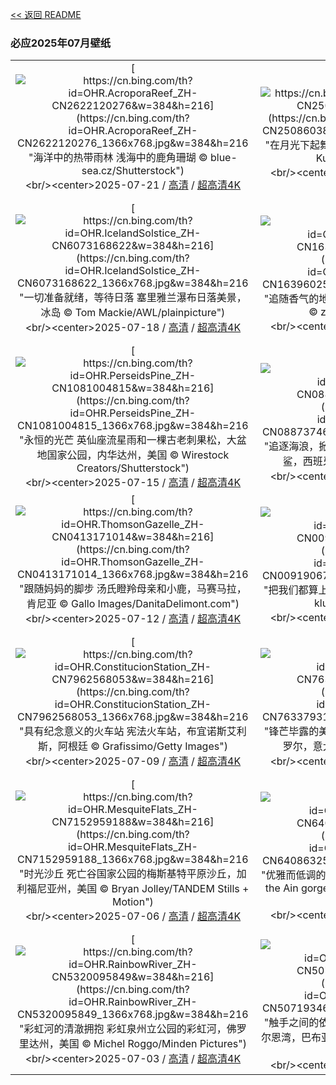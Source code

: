 [<< 返回 README](../../README.md)
### 必应2025年07月壁纸
||||
|:---:|:---:|:---:|
|[![https://cn.bing.com/th?id=OHR.AcroporaReef_ZH-CN2622120276&w=384&h=216](https://cn.bing.com/th?id=OHR.AcroporaReef_ZH-CN2622120276_1366x768.jpg&w=384&h=216 "海洋中的热带雨林&#10;浅海中的鹿角珊瑚&#10;© blue-sea.cz/Shutterstock")](https://cn.bing.com/search?q=%e7%8f%8a%e7%91%9a%e7%a4%81%e5%ae%a3%e4%bc%a0%e5%91%a8&form=hpcapt&mkt=zh-cn&filters=HpDate:"20250720_1600")<br/><center>2025-07-21 / [高清](https://cn.bing.com/th?id=OHR.AcroporaReef_ZH-CN2622120276_1920x1200.jpg&w=1920&h=1200) / [超高清4K](https://cn.bing.com/th?id=OHR.AcroporaReef_ZH-CN2622120276_UHD.jpg&w=3840&h=2160)<center/>|[![https://cn.bing.com/th?id=OHR.BigMoon_ZH-CN2508603883&w=384&h=216](https://cn.bing.com/th?id=OHR.BigMoon_ZH-CN2508603883_1366x768.jpg&w=384&h=216 "在月光下起舞&#10;望远镜下的月球表面照片&#10;© Sergey Kuznetsov/Getty Images")](https://cn.bing.com/search?q=%e6%9c%88%e7%90%83&form=hpcapt&mkt=zh-cn&filters=HpDate:"20250719_1600")<br/><center>2025-07-20 / [高清](https://cn.bing.com/th?id=OHR.BigMoon_ZH-CN2508603883_1920x1200.jpg&w=1920&h=1200) / [超高清4K](https://cn.bing.com/th?id=OHR.BigMoon_ZH-CN2508603883_UHD.jpg&w=3840&h=2160)<center/>|[![https://cn.bing.com/th?id=OHR.YohoNP_ZH-CN2349599497&w=384&h=216](https://cn.bing.com/th?id=OHR.YohoNP_ZH-CN2349599497_1366x768.jpg&w=384&h=216 "化石、瀑布与林间小径&#10;幽鹤国家公园的伯吉斯山和翡翠湖, 不列颠哥伦比亚省, 加拿大&#10;© Feng Wei Photography/Getty Images")](https://cn.bing.com/search?q=%e5%b9%bd%e9%b9%a4%e5%9b%bd%e5%ae%b6%e5%85%ac%e5%9b%ad&form=hpcapt&mkt=zh-cn&filters=HpDate:"20250718_1600")<br/><center>2025-07-19 / [高清](https://cn.bing.com/th?id=OHR.YohoNP_ZH-CN2349599497_1920x1200.jpg&w=1920&h=1200) / [超高清4K](https://cn.bing.com/th?id=OHR.YohoNP_ZH-CN2349599497_UHD.jpg&w=3840&h=2160)<center/>|
|[![https://cn.bing.com/th?id=OHR.IcelandSolstice_ZH-CN6073168622&w=384&h=216](https://cn.bing.com/th?id=OHR.IcelandSolstice_ZH-CN6073168622_1366x768.jpg&w=384&h=216 "一切准备就绪，等待日落&#10;塞里雅兰瀑布日落美景，冰岛&#10;© Tom Mackie/AWL/plainpicture")](https://cn.bing.com/search?q=%e5%a1%9e%e9%87%8c%e9%9b%85%e5%85%b0%e7%80%91%e5%b8%83&form=hpcapt&mkt=zh-cn&filters=HpDate:"20250717_1600")<br/><center>2025-07-18 / [高清](https://cn.bing.com/th?id=OHR.IcelandSolstice_ZH-CN6073168622_1920x1200.jpg&w=1920&h=1200) / [超高清4K](https://cn.bing.com/th?id=OHR.IcelandSolstice_ZH-CN6073168622_UHD.jpg&w=3840&h=2160)<center/>|[![https://cn.bing.com/th?id=OHR.FranceLavender_ZH-CN1639602547&w=384&h=216](https://cn.bing.com/th?id=OHR.FranceLavender_ZH-CN1639602547_1366x768.jpg&w=384&h=216 "追随香气的地平线&#10;瓦朗索勒高原的薰衣草田，法国&#10;© zpagistock/Getty Images")](https://cn.bing.com/search?q=%e7%93%a6%e6%9c%97%e7%b4%a2%e5%8b%92%e9%ab%98%e5%8e%9f&form=hpcapt&mkt=zh-cn&filters=HpDate:"20250716_1600")<br/><center>2025-07-17 / [高清](https://cn.bing.com/th?id=OHR.FranceLavender_ZH-CN1639602547_1920x1200.jpg&w=1920&h=1200) / [超高清4K](https://cn.bing.com/th?id=OHR.FranceLavender_ZH-CN1639602547_UHD.jpg&w=3840&h=2160)<center/>|[![https://cn.bing.com/th?id=OHR.TemplePhilae_ZH-CN1232015188&w=384&h=216](https://cn.bing.com/th?id=OHR.TemplePhilae_ZH-CN1232015188_1366x768.jpg&w=384&h=216 "伊西斯女神的光辉照耀下&#10;菲莱神庙&#10;aka Temple of Isis, 阿斯旺, 埃及&#10;© Ratnakorn Piyasirisorost/Getty Images")](https://cn.bing.com/search?q=%e5%9f%83%e5%8f%8a%e9%98%bf%e6%96%af%e6%97%ba%e8%8f%b2%e8%8e%b1%e7%a5%9e%e5%ba%99&form=hpcapt&mkt=zh-cn&filters=HpDate:"20250715_1600")<br/><center>2025-07-16 / [高清](https://cn.bing.com/th?id=OHR.TemplePhilae_ZH-CN1232015188_1920x1200.jpg&w=1920&h=1200) / [超高清4K](https://cn.bing.com/th?id=OHR.TemplePhilae_ZH-CN1232015188_UHD.jpg&w=3840&h=2160)<center/>|
|[![https://cn.bing.com/th?id=OHR.PerseidsPine_ZH-CN1081004815&w=384&h=216](https://cn.bing.com/th?id=OHR.PerseidsPine_ZH-CN1081004815_1366x768.jpg&w=384&h=216 "永恒的光芒&#10;英仙座流星雨和一棵古老刺果松，大盆地国家公园，内华达州，美国&#10;© Wirestock Creators/Shutterstock")](https://cn.bing.com/search?q=%e8%8b%b1%e4%bb%99%e5%ba%a7%e6%b5%81%e6%98%9f%e9%9b%a8&form=hpcapt&mkt=zh-cn&filters=HpDate:"20250714_1600")<br/><center>2025-07-15 / [高清](https://cn.bing.com/th?id=OHR.PerseidsPine_ZH-CN1081004815_1920x1200.jpg&w=1920&h=1200) / [超高清4K](https://cn.bing.com/th?id=OHR.PerseidsPine_ZH-CN1081004815_UHD.jpg&w=3840&h=2160)<center/>|[![https://cn.bing.com/th?id=OHR.YoungShark_ZH-CN0887374663&w=384&h=216](https://cn.bing.com/th?id=OHR.YoungShark_ZH-CN0887374663_1366x768.jpg&w=384&h=216 "追逐海浪，掀起潮汐&#10;加利西亚海域游弋的幼年大青鲨，西班牙&#10;© Damocean/Getty Images")](https://cn.bing.com/search?q=%e5%a4%a7%e9%9d%92%e9%b2%a8&form=hpcapt&mkt=zh-cn&filters=HpDate:"20250713_1600")<br/><center>2025-07-14 / [高清](https://cn.bing.com/th?id=OHR.YoungShark_ZH-CN0887374663_1920x1200.jpg&w=1920&h=1200) / [超高清4K](https://cn.bing.com/th?id=OHR.YoungShark_ZH-CN0887374663_UHD.jpg&w=3840&h=2160)<center/>|[![https://cn.bing.com/th?id=OHR.BasaltColumns_ZH-CN0743036217&w=384&h=216](https://cn.bing.com/th?id=OHR.BasaltColumns_ZH-CN0743036217_1366x768.jpg&w=384&h=216 "层层叠叠的岩石&#10;卡尔夫沙马尔斯维克湾玄武岩柱，斯卡吉半岛，冰岛&#10;© Arterra Picture Library/Alamy Stock Photo")](https://cn.bing.com/search?q=%e5%b2%a9%e7%9f%b3%e5%9c%b0%e8%b4%a8%e5%ad%a6&form=hpcapt&mkt=zh-cn&filters=HpDate:"20250712_1600")<br/><center>2025-07-13 / [高清](https://cn.bing.com/th?id=OHR.BasaltColumns_ZH-CN0743036217_1920x1200.jpg&w=1920&h=1200) / [超高清4K](https://cn.bing.com/th?id=OHR.BasaltColumns_ZH-CN0743036217_UHD.jpg&w=3840&h=2160)<center/>|
|[![https://cn.bing.com/th?id=OHR.ThomsonGazelle_ZH-CN0413171014&w=384&h=216](https://cn.bing.com/th?id=OHR.ThomsonGazelle_ZH-CN0413171014_1366x768.jpg&w=384&h=216 "跟随妈妈的脚步&#10;汤氏瞪羚母亲和小鹿，马赛马拉，肯尼亚&#10;© Gallo Images/DanitaDelimont.com")](https://cn.bing.com/search?q=%e6%b1%a4%e6%b0%8f%e7%9e%aa%e7%be%9a&form=hpcapt&mkt=zh-cn&filters=HpDate:"20250711_1600")<br/><center>2025-07-12 / [高清](https://cn.bing.com/th?id=OHR.ThomsonGazelle_ZH-CN0413171014_1920x1200.jpg&w=1920&h=1200) / [超高清4K](https://cn.bing.com/th?id=OHR.ThomsonGazelle_ZH-CN0413171014_UHD.jpg&w=3840&h=2160)<center/>|[![https://cn.bing.com/th?id=OHR.TokyoSunrise_ZH-CN0091906710&w=384&h=216](https://cn.bing.com/th?id=OHR.TokyoSunrise_ZH-CN0091906710_1366x768.jpg&w=384&h=216 "把我们都算上&#10;日出时的东京，日本&#10;© pongnathee kluaythong/Getty Images")](https://cn.bing.com/search?q=%e4%b8%96%e7%95%8c%e4%ba%ba%e5%8f%a3%e6%97%a5&form=hpcapt&mkt=zh-cn&filters=HpDate:"20250710_1600")<br/><center>2025-07-11 / [高清](https://cn.bing.com/th?id=OHR.TokyoSunrise_ZH-CN0091906710_1920x1200.jpg&w=1920&h=1200) / [超高清4K](https://cn.bing.com/th?id=OHR.TokyoSunrise_ZH-CN0091906710_UHD.jpg&w=3840&h=2160)<center/>|[![https://cn.bing.com/th?id=OHR.BahamaBlues_ZH-CN8134624828&w=384&h=216](https://cn.bing.com/th?id=OHR.BahamaBlues_ZH-CN8134624828_1366x768.jpg&w=384&h=216 "奔向自由之浪&#10;巴哈马的绿松石色水域&#10;© BlueOrange Studio/Adobe Stock")](https://cn.bing.com/search?q=%e5%b7%b4%e5%93%88%e9%a9%ac&form=hpcapt&mkt=zh-cn&filters=HpDate:"20250709_1600")<br/><center>2025-07-10 / [高清](https://cn.bing.com/th?id=OHR.BahamaBlues_ZH-CN8134624828_1920x1200.jpg&w=1920&h=1200) / [超高清4K](https://cn.bing.com/th?id=OHR.BahamaBlues_ZH-CN8134624828_UHD.jpg&w=3840&h=2160)<center/>|
|[![https://cn.bing.com/th?id=OHR.ConstitucionStation_ZH-CN7962568053&w=384&h=216](https://cn.bing.com/th?id=OHR.ConstitucionStation_ZH-CN7962568053_1366x768.jpg&w=384&h=216 "具有纪念意义的火车站&#10;宪法火车站，布宜诺斯艾利斯，阿根廷&#10;© Grafissimo/Getty Images")](https://cn.bing.com/search?q=%e5%b8%83%e5%ae%9c%e8%af%ba%e6%96%af%e8%89%be%e5%88%a9%e6%96%af&form=hpcapt&mkt=zh-cn&filters=HpDate:"20250708_1600")<br/><center>2025-07-09 / [高清](https://cn.bing.com/th?id=OHR.ConstitucionStation_ZH-CN7962568053_1920x1200.jpg&w=1920&h=1200) / [超高清4K](https://cn.bing.com/th?id=OHR.ConstitucionStation_ZH-CN7962568053_UHD.jpg&w=3840&h=2160)<center/>|[![https://cn.bing.com/th?id=OHR.SecedaPeak_ZH-CN7633793128&w=384&h=216](https://cn.bing.com/th?id=OHR.SecedaPeak_ZH-CN7633793128_1366x768.jpg&w=384&h=216 "锋芒毕露的美&#10;塞切达，多洛米蒂山脉的山峰，南蒂罗尔，意大利&#10;© Kalyakan/Adobe Stock")](https://cn.bing.com/search?q=%e5%a4%9a%e6%b4%9b%e7%b1%b3%e8%92%82%e5%b1%b1%e8%84%89&form=hpcapt&mkt=zh-cn&filters=HpDate:"20250707_1600")<br/><center>2025-07-08 / [高清](https://cn.bing.com/th?id=OHR.SecedaPeak_ZH-CN7633793128_1920x1200.jpg&w=1920&h=1200) / [超高清4K](https://cn.bing.com/th?id=OHR.SecedaPeak_ZH-CN7633793128_UHD.jpg&w=3840&h=2160)<center/>|[![https://cn.bing.com/th?id=OHR.ShetlandGannets_ZH-CN7279521125&w=384&h=216](https://cn.bing.com/th?id=OHR.ShetlandGannets_ZH-CN7279521125_1366x768.jpg&w=384&h=216 "闪电俯冲、水花四溅，然后开吃&#10;潜水捕鱼的北方鲣鸟，设得兰群岛，苏格兰&#10;© Richard Shucksmith/Minden Pictures")](https://cn.bing.com/search?q=%e5%8c%97%e6%96%b9%e9%b2%a3%e9%b8%9f&form=hpcapt&mkt=zh-cn&filters=HpDate:"20250706_1600")<br/><center>2025-07-07 / [高清](https://cn.bing.com/th?id=OHR.ShetlandGannets_ZH-CN7279521125_1920x1200.jpg&w=1920&h=1200) / [超高清4K](https://cn.bing.com/th?id=OHR.ShetlandGannets_ZH-CN7279521125_UHD.jpg&w=3840&h=2160)<center/>|
|[![https://cn.bing.com/th?id=OHR.MesquiteFlats_ZH-CN7152959188&w=384&h=216](https://cn.bing.com/th?id=OHR.MesquiteFlats_ZH-CN7152959188_1366x768.jpg&w=384&h=216 "时光沙丘&#10;死亡谷国家公园的梅斯基特平原沙丘，加利福尼亚州，美国&#10;© Bryan Jolley/TANDEM Stills + Motion")](https://cn.bing.com/search?q=%e6%ad%bb%e4%ba%a1%e8%b0%b7%e5%9b%bd%e5%ae%b6%e5%85%ac%e5%9b%ad&form=hpcapt&mkt=zh-cn&filters=HpDate:"20250705_1600")<br/><center>2025-07-06 / [高清](https://cn.bing.com/th?id=OHR.MesquiteFlats_ZH-CN7152959188_1920x1200.jpg&w=1920&h=1200) / [超高清4K](https://cn.bing.com/th?id=OHR.MesquiteFlats_ZH-CN7152959188_UHD.jpg&w=3840&h=2160)<center/>|[![https://cn.bing.com/th?id=OHR.BolozonViaduct_ZH-CN6408632524&w=384&h=216](https://cn.bing.com/th?id=OHR.BolozonViaduct_ZH-CN6408632524_1366x768.jpg&w=384&h=216 "优雅而低调的巨人&#10;Cize-Bolozon viaduct crossing the Ain gorge, France&#10;© Leonid Andronov/Getty Images")](https://cn.bing.com/search?q=%e6%b3%95%e5%9b%bd%e9%94%a1%e5%85%b9%e5%8d%9a%e6%b4%9b%e5%ae%97%e9%ab%98%e6%9e%b6%e6%a1%a5&form=hpcapt&mkt=zh-cn&filters=HpDate:"20250704_1600")<br/><center>2025-07-05 / [高清](https://cn.bing.com/th?id=OHR.BolozonViaduct_ZH-CN6408632524_1920x1200.jpg&w=1920&h=1200) / [超高清4K](https://cn.bing.com/th?id=OHR.BolozonViaduct_ZH-CN6408632524_UHD.jpg&w=3840&h=2160)<center/>|[![https://cn.bing.com/th?id=OHR.OroseiSardegna_ZH-CN5789138034&w=384&h=216](https://cn.bing.com/th?id=OHR.OroseiSardegna_ZH-CN5789138034_1366x768.jpg&w=384&h=216 "水、空气、岩石&#10;奥罗塞，撒丁岛，意大利&#10;© EyeEm Mobile GmbH/Getty Images")](https://cn.bing.com/search?q=%e6%92%92%e4%b8%81%e5%b2%9b%e5%a5%a5%e7%bd%97%e5%a1%9e&form=hpcapt&mkt=zh-cn&filters=HpDate:"20250703_1600")<br/><center>2025-07-04 / [高清](https://cn.bing.com/th?id=OHR.OroseiSardegna_ZH-CN5789138034_1920x1200.jpg&w=1920&h=1200) / [超高清4K](https://cn.bing.com/th?id=OHR.OroseiSardegna_ZH-CN5789138034_UHD.jpg&w=3840&h=2160)<center/>|
|[![https://cn.bing.com/th?id=OHR.RainbowRiver_ZH-CN5320095849&w=384&h=216](https://cn.bing.com/th?id=OHR.RainbowRiver_ZH-CN5320095849_1366x768.jpg&w=384&h=216 "彩虹河的清澈拥抱&#10;彩虹泉州立公园的彩虹河，佛罗里达州，美国&#10;© Michel Roggo/Minden Pictures")](https://cn.bing.com/search?q=%e4%bd%9b%e7%bd%97%e9%87%8c%e8%be%be%e5%b7%9e%e5%bd%a9%e8%99%b9%e6%b2%b3&form=hpcapt&mkt=zh-cn&filters=HpDate:"20250702_1600")<br/><center>2025-07-03 / [高清](https://cn.bing.com/th?id=OHR.RainbowRiver_ZH-CN5320095849_1920x1200.jpg&w=1920&h=1200) / [超高清4K](https://cn.bing.com/th?id=OHR.RainbowRiver_ZH-CN5320095849_UHD.jpg&w=3840&h=2160)<center/>|[![https://cn.bing.com/th?id=OHR.MaroonClownfish_ZH-CN5071934692&w=384&h=216](https://cn.bing.com/th?id=OHR.MaroonClownfish_ZH-CN5071934692_1366x768.jpg&w=384&h=216 "触手之间的依赖&#10;被泡尖海葵包围的刺颊海葵鱼，米尔恩湾，巴布亚新几内亚&#10;© Fred Bavendam/Nature Picture Library")](https://cn.bing.com/search?q=%e5%88%ba%e9%a2%8a%e6%b5%b7%e8%91%b5%e9%b1%bc&form=hpcapt&mkt=zh-cn&filters=HpDate:"20250701_1600")<br/><center>2025-07-02 / [高清](https://cn.bing.com/th?id=OHR.MaroonClownfish_ZH-CN5071934692_1920x1200.jpg&w=1920&h=1200) / [超高清4K](https://cn.bing.com/th?id=OHR.MaroonClownfish_ZH-CN5071934692_UHD.jpg&w=3840&h=2160)<center/>|[![https://cn.bing.com/th?id=OHR.CanadaDayFogo_ZH-CN2593963748&w=384&h=216](https://cn.bing.com/th?id=OHR.CanadaDayFogo_ZH-CN2593963748_1366x768.jpg&w=384&h=216 "原始渔村的风貌&#10;Tilting渔村, 福戈岛 , 纽芬兰和拉布拉多省, 加拿大&#10;© FedevPhoto/Getty Images")](https://cn.bing.com/search?q=%e5%8a%a0%e6%8b%bf%e5%a4%a7%e7%ba%bd%e8%8a%ac%e5%85%b0%e5%b2%9b%e7%a6%8f%e6%88%88%e5%b2%9b&form=hpcapt&mkt=zh-cn&filters=HpDate:"20250630_1600")<br/><center>2025-07-01 / [高清](https://cn.bing.com/th?id=OHR.CanadaDayFogo_ZH-CN2593963748_1920x1200.jpg&w=1920&h=1200) / [超高清4K](https://cn.bing.com/th?id=OHR.CanadaDayFogo_ZH-CN2593963748_UHD.jpg&w=3840&h=2160)<center/>|
